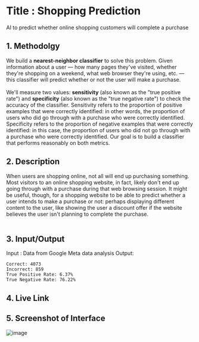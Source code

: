 # Title : Shopping Prediction

AI to predict whether online shopping customers will complete a purchase
## 1. Methodolgy
We build a **nearest-neighbor classifier** to solve this problem. Given information about a user — how many pages they've visited, whether they're shopping on a weekend, what web browser they're using, etc. — this classifier will predict whether or not the user will make a purchase.<br>
<br>
We'll measure two values: **sensitivity** (also known as the "true positive rate") and **specificity** (also known as the "true negative rate") to check the accuracy of the classifier. Sensitivity refers to the proportion of positive examples that were correctly identified: in other words, the proportion of users who did go through with a purchase who were correctly identified. Specificity refers to the proportion of negative examples that were correctly identified: in this case, the proportion of users who did not go through with a purchase who were correctly identified. Our goal is to build a classifier that performs reasonably on both metrics.

## 2. Description
When users are shopping online, not all will end up purchasing something. Most visitors to an online shopping website, in fact, likely don't end up going through with a purchase during that web browsing session. It might be useful, though, for a shopping website to be able to predict whether a user intends to make a purchase or not: perhaps displaying different content to the user, like showing the user a discount offer if the website believes the user isn't planning to complete the purchase.<br>
<br>


## 3. Input/Output
Input : Data from Google Meta data analysis
Output:
```
Correct: 4073
Incorrect: 859
True Positive Rate: 6.37%
True Negative Rate: 76.22%
```
## 4. Live Link

## 5. Screenshot of Interface
![image](https://user-images.githubusercontent.com/64203412/208244623-b06e040b-2aca-426a-a7f3-9fba296ca276.png)

